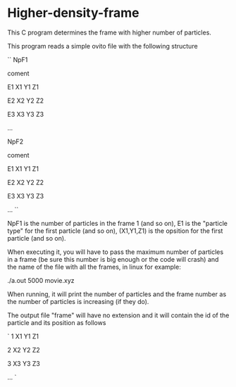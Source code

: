 # Higher-density-frame

This C program determines the frame with higher number of particles.

This program reads a simple ovito file with the following structure

``
NpF1

  coment

E1 X1 Y1 Z1

E2 X2 Y2 Z2

E3 X3 Y3 Z3

...

NpF2

  coment

E1 X1 Y1 Z1

E2 X2 Y2 Z2

E3 X3 Y3 Z3

...
``

NpF1 is the number of particles in the frame 1 (and so on), E1 is the "particle type" for the first particle (and so on), (X1,Y1,Z1) is the opsition for the first particle (and so on).

When executing it, you will have to pass the maximum number of particles in a frame (be sure this number is big enough or the code will crash) and the name of the file with all the frames, in linux for example:

./a.out 5000 movie.xyz

When running, it will print the number of particles and the frame number as the number of particles is increasing (if they do).

The output file "frame" will have no extension and it will contain the id of the particle and its position as follows

`
1 X1 Y1 Z1

2 X2 Y2 Z2

3 X3 Y3 Z3

...
`
